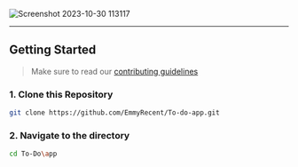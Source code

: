 ![Screenshot 2023-10-30 113117](https://github.com/EmmyRecent/To-do-app/assets/103508005/10e2cccb-42ef-43af-b25b-4d943de71c0b)

---

## Getting Started

> Make sure to read our [contributing guidelines](https://github.com/EmmyRecent/To-do-app/blob/main/CONTRIBUTING.md)

### 1\. Clone this Repository

```bash
git clone https://github.com/EmmyRecent/To-do-app.git
```

### 2\. Navigate to the directory

```bash
cd To-Do\app
```

